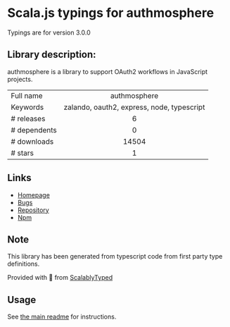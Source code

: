 
# Scala.js typings for authmosphere

Typings are for version 3.0.0

## Library description:
authmosphere is a library to support OAuth2 workflows in JavaScript projects.

|                    |                 |
| ------------------ | :-------------: |
| Full name          | authmosphere |
| Keywords           | zalando, oauth2, express, node, typescript |
| # releases         | 6 |
| # dependents       | 0 |
| # downloads        | 14504 |
| # stars            | 1 |

## Links
- [Homepage](https://github.com/zalando-incubator/authmosphere#readme)
- [Bugs](https://github.com/zalando-incubator/authmosphere/issues)
- [Repository](https://github.com/zalando-incubator/authmosphere)
- [Npm](https://www.npmjs.com/package/authmosphere)
    


## Note
This library has been generated from typescript code from first party type definitions.

Provided with :purple_heart: from [ScalablyTyped](https://github.com/oyvindberg/ScalablyTyped)

## Usage
See [the main readme](../../readme.md) for instructions.


